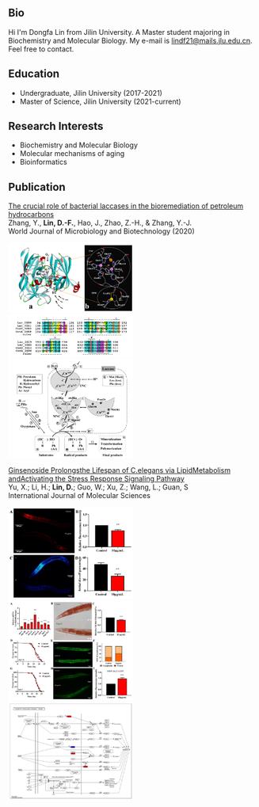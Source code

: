 ## Bio

Hi I'm Dongfa Lin from Jilin University. A Master student majoring in Biochemistry and Molecular Biology. My e-mail is lindf21@mails.jlu.edu.cn. Feel free to contact.


## Education

- Undergraduate, Jilin University (2017-2021)
- Master of Science, Jilin University (2021-current)


##  Research Interests

- Biochemistry and Molecular Biology
- Molecular mechanisms of aging 
- Bioinformatics

## Publication

[The crucial role of bacterial laccases in the bioremediation of petroleum hydrocarbons](https://sci-hub.se/10.1007/s11274-020-02888-1) 
</br>Zhang, Y., **Lin, D.-F.**, Hao, J., Zhao, Z.-H., & Zhang, Y.-J.
</br>World Journal of Microbiology and Biotechnology  (2020) 




<img src=1.png width=50% />

<img src=2.png width=50% />

<img src=3.png width=50% />


[Ginsenoside Prolongsthe Lifespan of C.elegans via LipidMetabolism andActivating the Stress Response
Signaling Pathway](https://www.mdpi.com/1422-0067/22/18/9668#:~:text=Ginsenoside%20Prolongs%20the%20Lifespan%20of%20C.%20elegans%20via,Metabolism%20and%20Activating%20the%20Stress%20Response%20Signaling%20Pathway)
<br/>Yu, X.; Li, H.; **Lin, D.**; Guo, W.; Xu, Z.; Wang, L.; Guan, S
<br/>International Journal of Molecular Sciences



<img src=4.jpg width=50% />

<img src=5.jpg width=50% />

<img src=7.jpg width=50% />


